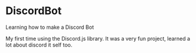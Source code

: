 # DiscordBot
Learning how to make a Discord Bot 

My first time using the Discord.js library. It was a very fun project, learned a lot about discord it self too.
